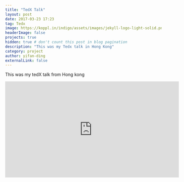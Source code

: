 ```yaml
---
title: "TedX Talk"
layout: post
date: 2017-03-23 17:23
tag: Tedx
image: https://koppl.in/indigo/assets/images/jekyll-logo-light-solid.png
headerImage: false
projects: true
hidden: true # don't count this post in blog pagination
description: "This was my Tedx talk in Hong Kong"
category: project
author: yifan-ding
externalLink: false
---
```


This was my tedX talk from Hong kong

<iframe width="560" height="310" src="https://www.youtube.com/watch?v=FPCdNpdZNKk" frameborder="0" allowfullscreen></iframe>

